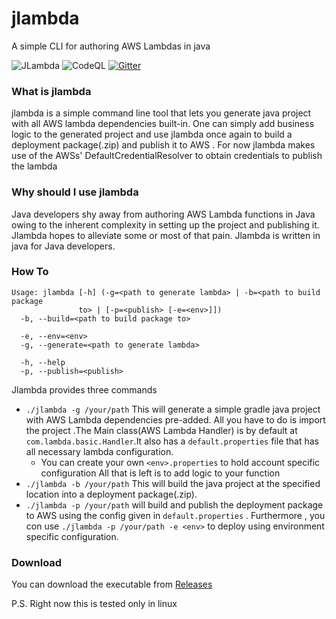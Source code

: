 # jlambda
A simple CLI for authoring AWS Lambdas in java


![JLambda](https://github.com/hemantgs/jlambda/workflows/Java%20CI%20with%20Gradle/badge.svg)
![CodeQL](https://github.com/hemantgs/jlambda/workflows/CodeQL/badge.svg)
[![Gitter](https://badges.gitter.im/jlambda-cli/community.svg)](https://gitter.im/jlambda-cli/community?utm_source=badge&utm_medium=badge&utm_campaign=pr-badge)

### What is jlambda
jlambda is a simple command line tool that lets you generate java project with all AWS lambda 
dependencies built-in. One can simply add business logic to the generated project and use jlambda
once again to build a deployment package(.zip) and publish it to AWS .
For now jlambda makes use of the AWSs' DefaultCredentialResolver to obtain credentials to publish the lambda

### Why should I use jlambda
Java developers shy away from authoring AWS Lambda functions in Java owing to the inherent complexity in setting
up the project and publishing it. Jlambda hopes to alleviate some or most of that pain.
Jlambda is written in java for Java developers.

### How To
```
Usage: jlambda [-h] (-g=<path to generate lambda> | -b=<path to build package 
               to> | [-p=<publish> [-e=<env>]])
  -b, --build=<path to build package to>

  -e, --env=<env>
  -g, --generate=<path to generate lambda>

  -h, --help
  -p, --publish=<publish>

```
Jlambda provides three commands
* `./jlambda -g /your/path` This will generate a simple gradle java project with AWS Lambda dependencies pre-added. All you have to do is import the project .The Main class(AWS Lambda Handler) is by default at `com.lambda.basic.Handler`.It also has a ``default.properties`` file that has all necessary lambda configuration.
    * You can create your own `<env>.properties` to hold account specific configuration
All that is left is to add logic to your function
* `./jlambda -b /your/path` This will build the java project at the specified location into a deployment package(.zip).
* `./jlambda -p /your/path` will build and publish the deployment package to AWS using the config given in `default.properties` . Furthermore , you con use `./jlambda -p /your/path -e <env>` to deploy using environment specific configuration.



### Download
You can download the executable from [Releases](https://github.com/hemantgs/jlambda/releases/download/v0.0.4-alpha/jlambda)

P.S. Right now this is tested only in linux
